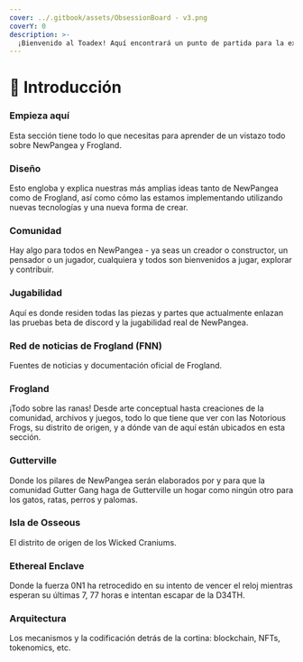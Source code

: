 ```yaml
---
cover: ../.gitbook/assets/ObsessionBoard - v3.png
coverY: 0
description: >-
  ¡Bienvenido al Toadex! Aquí encontrará un punto de partida para la explorar nuestra filosofía.
---
```


# 🐸 Introducción

### Empieza aquí

Esta sección tiene todo lo que necesitas para aprender de un vistazo todo sobre NewPangea y Frogland.&#x20;

### Diseño

Esto engloba y explica nuestras más amplias ideas tanto de NewPangea como de Frogland, así como cómo las estamos implementando utilizando nuevas tecnologías y una nueva forma de crear.&#x20;

### Comunidad

Hay algo para todos en NewPangea - ya seas un creador o constructor, un pensador o un jugador, cualquiera y todos son bienvenidos a jugar, explorar y contribuir.

### Jugabilidad

Aquí es donde residen todas las piezas y partes que actualmente enlazan las pruebas beta de discord y la jugabilidad real de NewPangea.&#x20;

### Red de noticias de Frogland (FNN)

Fuentes de noticias y documentación oficial de Frogland.&#x20;

### Frogland

¡Todo sobre las ranas! Desde arte conceptual hasta creaciones de la comunidad, archivos y juegos, todo lo que tiene que ver con las Notorious Frogs, su distrito de origen, y a dónde van de aquí están ubicados en esta sección.

### Gutterville

Donde los pilares de NewPangea serán elaborados por y para que la comunidad Gutter Gang haga de Gutterville un hogar como ningún otro para los gatos, ratas, perros y palomas.

### Isla de Osseous

El distrito de origen de los Wicked Craniums.

### Ethereal Enclave

Donde la fuerza 0N1 ha retrocedido en su intento de vencer el reloj mientras esperan su últimas 7, 77 horas e intentan escapar de la D34TH.

### Arquitectura

Los mecanismos y la codificación detrás de la cortina: blockchain, NFTs, tokenomics, etc.&#x20;
